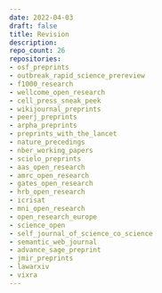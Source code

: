 ```yaml
---
date: 2022-04-03
draft: false
title: Revision
description:
repo_count: 26
repositories:
- osf_preprints
- outbreak_rapid_science_prereview
- f1000_research
- wellcome_open_research
- cell_press_sneak_peek
- wikijournal_preprints
- peerj_preprints
- arpha_preprints
- preprints_with_the_lancet
- nature_precedings
- nber_working_papers
- scielo_preprints
- aas_open_research
- amrc_open_research
- gates_open_research
- hrb_open_research
- icrisat
- mni_open_research
- open_research_europe
- science_open
- self_journal_of_science_co_science
- semantic_web_journal
- advance_sage_preprint
- jmir_preprints
- lawarxiv
- vixra
---
```




